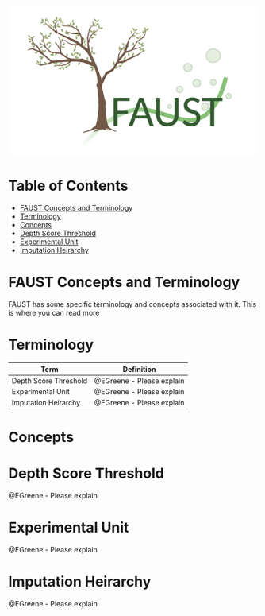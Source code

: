 ![faust_logo](images/logos/faust_logo.png)

# Table of Contents

<!-- START doctoc generated TOC please keep comment here to allow auto update -->
<!-- DON'T EDIT THIS SECTION, INSTEAD RE-RUN doctoc TO UPDATE -->


- [FAUST Concepts and Terminology](#faust-concepts-and-terminology)
- [Terminology](#terminology)
- [Concepts](#concepts)
- [Depth Score Threshold](#depth-score-threshold)
- [Experimental Unit](#experimental-unit)
- [Imputation Heirarchy](#imputation-heirarchy)

<!-- END doctoc generated TOC please keep comment here to allow auto update -->

# FAUST Concepts and Terminology

FAUST has some specific terminology and concepts associated with it. This is where you can read more

# Terminology

| Term                  | Definition                |
| --------------------- | ------------------------- |
| Depth Score Threshold | @EGreene - Please explain |
| Experimental Unit     | @EGreene - Please explain |
| Imputation Heirarchy  | @EGreene - Please explain |

# Concepts

# Depth Score Threshold

@EGreene - Please explain

# Experimental Unit

@EGreene - Please explain

# Imputation Heirarchy

@EGreene - Please explain
